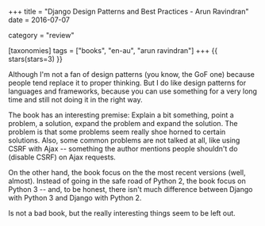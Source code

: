 +++
title = "Django Design Patterns and Best Practices - Arun Ravindran"
date = 2016-07-07

category = "review"

[taxonomies]
tags = ["books", "en-au", "arun ravindran"]
+++
{{ stars(stars=3) }}

Although I'm not a fan of design patterns (you know, the GoF one) because people tend replace it to proper thinking. But I do like design patterns for languages and frameworks, because you can use something for a very long time and still not doing it in the right way.

The book has an interesting premise: Explain a bit something, point a problem, a solution, expand the problem and expand the solution. The problem is that some problems seem really shoe horned to certain solutions. Also, some common problems are not talked at all, like using CSRF with Ajax -- something the author mentions people shouldn't do (disable CSRF) on Ajax requests.

On the other hand, the book focus on the the most recent versions (well, almost). Instead of going in the safe road of Python 2, the book focus on Python 3 -- and, to be honest, there isn't much difference between Django with Python 3 and Django with Python 2.

Is not a bad book, but the really interesting things seem to be left out.